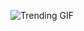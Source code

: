 
<!-- GIF_SECTION -->
![Trending GIF](https://media4.giphy.com/media/v1.Y2lkPThiYjIxNzcyYjFiYWVvY3VmcGd3NmF5MGR1dmc3NnJ5MHZjNG9mdzkwbHhyYm0yNSZlcD12MV9naWZzX3NlYXJjaCZjdD1n/JmJMzlXOiI0dq/giphy.gif)
<!-- END_GIF_SECTION -->
